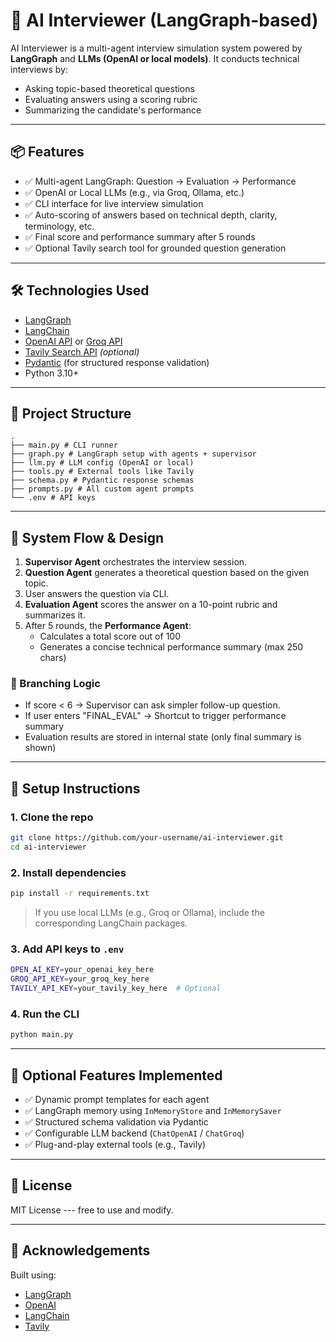 # 🤖 AI Interviewer (LangGraph-based)

AI Interviewer is a multi-agent interview simulation system powered by **LangGraph** and **LLMs (OpenAI or local models)**. It conducts technical interviews by:

- Asking topic-based theoretical questions
- Evaluating answers using a scoring rubric
- Summarizing the candidate's performance

---

## 📦 Features

- ✅ Multi-agent LangGraph: Question → Evaluation → Performance
- ✅ OpenAI or Local LLMs (e.g., via Groq, Ollama, etc.)
- ✅ CLI interface for live interview simulation
- ✅ Auto-scoring of answers based on technical depth, clarity, terminology, etc.
- ✅ Final score and performance summary after 5 rounds
- ✅ Optional Tavily search tool for grounded question generation

---

## 🛠️ Technologies Used

- [LangGraph](https://docs.langgraph.dev/)
- [LangChain](https://www.langchain.com/)
- [OpenAI API](https://platform.openai.com/) or [Groq API](https://console.groq.com/)
- [Tavily Search API](https://www.tavily.com/) *(optional)*
- [Pydantic](https://docs.pydantic.dev/) (for structured response validation)
- Python 3.10+

---

## 📁 Project Structure

```
.
├── main.py # CLI runner
├── graph.py # LangGraph setup with agents + supervisor
├── llm.py # LLM config (OpenAI or local)
├── tools.py # External tools like Tavily
├── schema.py # Pydantic response schemas
├── prompts.py # All custom agent prompts
└── .env # API keys
```

---

## 🧠 System Flow & Design

1. **Supervisor Agent** orchestrates the interview session.
2. **Question Agent** generates a theoretical question based on the given topic.
3. User answers the question via CLI.
4. **Evaluation Agent** scores the answer on a 10-point rubric and summarizes it.
5. After 5 rounds, the **Performance Agent**:
   - Calculates a total score out of 100
   - Generates a concise technical performance summary (max 250 chars)

### 🧭 Branching Logic

- If score < 6 → Supervisor can ask simpler follow-up question.
- If user enters "FINAL_EVAL" → Shortcut to trigger performance summary
- Evaluation results are stored in internal state (only final summary is shown)

---

## 🚀 Setup Instructions

### 1. Clone the repo

```bash
git clone https://github.com/your-username/ai-interviewer.git
cd ai-interviewer
```

### 2. Install dependencies

```bash
pip install -r requirements.txt
```

> If you use local LLMs (e.g., Groq or Ollama), include the corresponding LangChain packages.

### 3. Add API keys to `.env`

```bash
OPEN_AI_KEY=your_openai_key_here
GROQ_API_KEY=your_groq_key_here
TAVILY_API_KEY=your_tavily_key_here  # Optional
```

### 4. Run the CLI

```bash
python main.py
```

---

## 🔧 Optional Features Implemented

- ✅ Dynamic prompt templates for each agent
- ✅ LangGraph memory using `InMemoryStore` and `InMemorySaver`
- ✅ Structured schema validation via Pydantic
- ✅ Configurable LLM backend (`ChatOpenAI` / `ChatGroq`)
- ✅ Plug-and-play external tools (e.g., Tavily)

---

## 📄 License

MIT License --- free to use and modify.

---

## 🙌 Acknowledgements

Built using:
- [LangGraph](https://github.com/langchain-ai/langgraph)
- [OpenAI](https://platform.openai.com/)
- [LangChain](https://www.langchain.com/)
- [Tavily](https://www.tavily.com/)
